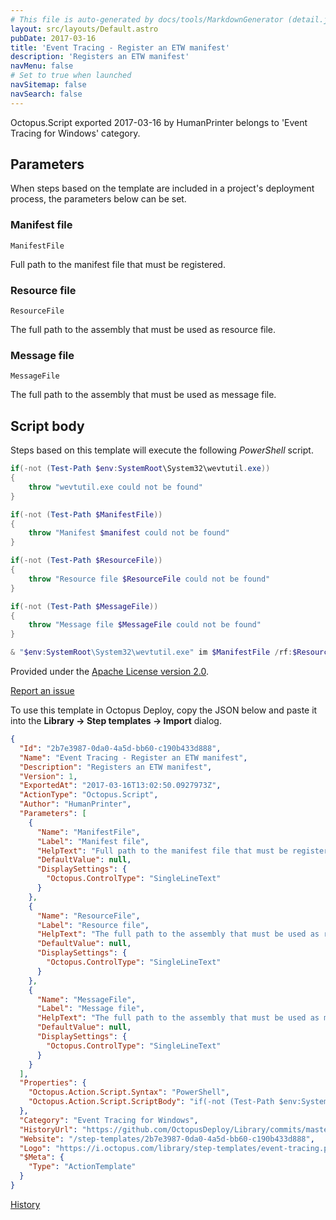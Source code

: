```yaml
---
# This file is auto-generated by docs/tools/MarkdownGenerator (detail.js)
layout: src/layouts/Default.astro
pubDate: 2017-03-16
title: 'Event Tracing - Register an ETW manifest'
description: 'Registers an ETW manifest'
navMenu: false
# Set to true when launched
navSitemap: false
navSearch: false
---
```


Octopus.Script exported 2017-03-16 by HumanPrinter belongs to 'Event Tracing for Windows' category.

## Parameters

When steps based on the template are included in a project's deployment process, the parameters below can be set.


<div class="param">

### Manifest file

`ManifestFile`

Full path to the manifest file that must be registered.

</div>
        
<div class="param">

### Resource file

`ResourceFile`

The full path to the assembly that must be used as resource file.

</div>
        
<div class="param">

### Message file

`MessageFile`

The full path to the assembly that must be used as message file.

</div>
        

## Script body

Steps based on this template will execute the following *PowerShell* script.

```powershell
if(-not (Test-Path $env:SystemRoot\System32\wevtutil.exe))
{
    throw "wevtutil.exe could not be found"
}

if(-not (Test-Path $ManifestFile))
{
    throw "Manifest $manifest could not be found"
}

if(-not (Test-Path $ResourceFile))
{
    throw "Resource file $ResourceFile could not be found"
}

if(-not (Test-Path $MessageFile))
{
    throw "Message file $MessageFile could not be found"
}

& "$env:SystemRoot\System32\wevtutil.exe" im $ManifestFile /rf:$ResourceFile /mf:$MessageFile
```

Provided under the [Apache License version 2.0](https://github.com/OctopusDeploy/Library/blob/master/LICENSE.txt).

[Report an issue](https://github.com/OctopusDeploy/Library/issues/new?assignees=&labels=&projects=&template=bug-report.yml&title=Issue%20with%20Event%20Tracing%20-%20Register%20an%20ETW%20manifest&step-template=Event%20Tracing%20-%20Register%20an%20ETW%20manifest)

<div class="get-json">

To use this template in Octopus Deploy, copy the JSON below and paste it into the **Library → Step templates → Import** dialog.

```json
{
  "Id": "2b7e3987-0da0-4a5d-bb60-c190b433d888",
  "Name": "Event Tracing - Register an ETW manifest",
  "Description": "Registers an ETW manifest",
  "Version": 1,
  "ExportedAt": "2017-03-16T13:02:50.0927973Z",
  "ActionType": "Octopus.Script",
  "Author": "HumanPrinter",
  "Parameters": [
    {
      "Name": "ManifestFile",
      "Label": "Manifest file",
      "HelpText": "Full path to the manifest file that must be registered.",
      "DefaultValue": null,
      "DisplaySettings": {
        "Octopus.ControlType": "SingleLineText"
      }
    },
    {
      "Name": "ResourceFile",
      "Label": "Resource file",
      "HelpText": "The full path to the assembly that must be used as resource file.",
      "DefaultValue": null,
      "DisplaySettings": {
        "Octopus.ControlType": "SingleLineText"
      }
    },
    {
      "Name": "MessageFile",
      "Label": "Message file",
      "HelpText": "The full path to the assembly that must be used as message file.",
      "DefaultValue": null,
      "DisplaySettings": {
        "Octopus.ControlType": "SingleLineText"
      }
    }
  ],
  "Properties": {
    "Octopus.Action.Script.Syntax": "PowerShell",
    "Octopus.Action.Script.ScriptBody": "if(-not (Test-Path $env:SystemRoot\\System32\\wevtutil.exe))\n{\n    throw \"wevtutil.exe could not be found\"\n}\n\nif(-not (Test-Path $ManifestFile))\n{\n    throw \"Manifest $manifest could not be found\"\n}\n\nif(-not (Test-Path $ResourceFile))\n{\n    throw \"Resource file $ResourceFile could not be found\"\n}\n\nif(-not (Test-Path $MessageFile))\n{\n    throw \"Message file $MessageFile could not be found\"\n}\n\n& \"$env:SystemRoot\\System32\\wevtutil.exe\" im $ManifestFile /rf:$ResourceFile /mf:$MessageFile"
  },
  "Category": "Event Tracing for Windows",
  "HistoryUrl": "https://github.com/OctopusDeploy/Library/commits/master/step-templates//opt/buildagent/work/75443764cd38076d/step-templates/event-tracing-register-manifest.json",
  "Website": "/step-templates/2b7e3987-0da0-4a5d-bb60-c190b433d888",
  "Logo": "https://i.octopus.com/library/step-templates/event-tracing.png",
  "$Meta": {
    "Type": "ActionTemplate"
  }
}
```

[History](https://github.com/OctopusDeploy/Library/commits/master/step-templates/https://github.com/OctopusDeploy/Library/commits/master/step-templates//opt/buildagent/work/75443764cd38076d/step-templates/event-tracing-register-manifest.json)

</div>
